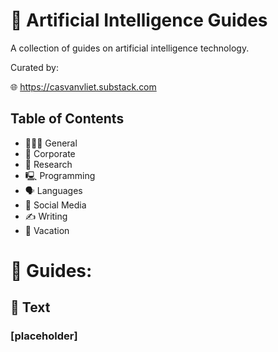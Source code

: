 # 📃 Artificial Intelligence Guides

A collection of guides on artificial intelligence technology.

Curated by:

🌐 https://casvanvliet.substack.com

## Table of Contents

- 👩🏻‍💻 General
- 👔 Corporate
- 🔎 Research
- 🖳 Programming
- 🗣️ Languages
- 📱 Social Media
- ✍️ Writing
- 👙 Vacation
   
# 📃 Guides:
## 📄 Text
### [placeholder]
